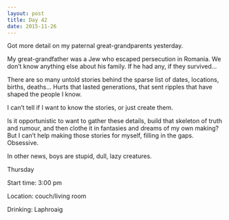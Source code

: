 ```yaml
---
layout: post
title: Day 42
date: 2015-11-26
---
```


Got more detail on my paternal great-grandparents yesterday. 

My great-grandfather was a Jew who escaped persecution in Romania. We don’t know anything else about his family. If he had any, if they survived… 

There are so many untold stories behind the sparse list of dates, locations, births, deaths… Hurts that lasted generations, that sent ripples that have shaped the people I know. 

I can’t tell if I want to know the stories, or just create them. 

Is it opportunistic to want to gather these details, build that skeleton of truth and rumour, and then clothe it in fantasies and dreams of my own making? But I can’t help making those stories for myself, filling in the gaps. Obsessive.

In other news, boys are stupid, dull, lazy creatures. 


Thursday

Start time: 3:00 pm

Location: couch/living room

Drinking: Laphroaig
